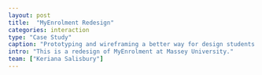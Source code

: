 ```yaml
---
layout: post
title:  "MyEnrolment Redesign"
categories: interaction
type: "Case Study"
caption: "Prototyping and wireframing a better way for design students to register for classes."
intro: "This is a redesign of MyEnrolment at Massey University."
team: ["Keriana Salisbury"]
---
```

